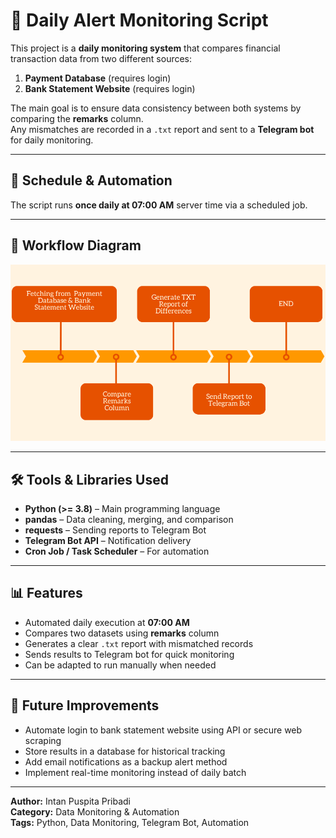 # 📡 Daily Alert Monitoring Script

This project is a **daily monitoring system** that compares financial transaction data from two different sources:

1. **Payment Database** (requires login)  
2. **Bank Statement Website** (requires login)  

The main goal is to ensure data consistency between both systems by comparing the **remarks** column.  
Any mismatches are recorded in a `.txt` report and sent to a **Telegram bot** for daily monitoring.

---

## 📅 Schedule & Automation
The script runs **once daily at 07:00 AM** server time via a scheduled job.

---

## 📂 Workflow Diagram
![Flow Process](https://raw.githubusercontent.com/Pribadiintan/data-analyst-portfolio/main/data-analyst-portfolio/alert/Flow%20Process.png)

---

## 🛠 Tools & Libraries Used

- **Python (>= 3.8)** – Main programming language
- **pandas** – Data cleaning, merging, and comparison
- **requests** – Sending reports to Telegram Bot
- **Telegram Bot API** – Notification delivery
- **Cron Job / Task Scheduler** – For automation

---

## 📊 Features

- Automated daily execution at **07:00 AM**
- Compares two datasets using **remarks** column
- Generates a clear `.txt` report with mismatched records
- Sends results to Telegram bot for quick monitoring
- Can be adapted to run manually when needed

---

## 🚀 Future Improvements

- Automate login to bank statement website using API or secure web scraping
- Store results in a database for historical tracking
- Add email notifications as a backup alert method
- Implement real-time monitoring instead of daily batch

---

**Author:** Intan Puspita Pribadi  
**Category:** Data Monitoring & Automation  
**Tags:** Python, Data Monitoring, Telegram Bot, Automation

